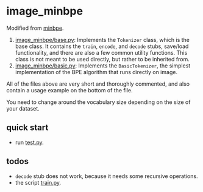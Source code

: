 # image_minbpe

Modified from [minbpe](https://github.com/sawyercharlton/minbpe/tree/master).
1. [image_minbpe/base.py](image_minbpe/base.py): Implements the `Tokenizer` class, which is the base class. It contains the `train`, `encode`, and `decode` stubs, save/load functionality, and there are also a few common utility functions. This class is not meant to be used directly, but rather to be inherited from.
2. [image_minbpe/basic.py](image_minbpe/basic.py): Implements the `BasicTokenizer`, the simplest implementation of the BPE algorithm that runs directly on image.

All of the files above are very short and thoroughly commented, and also contain a usage example on the bottom of the file.

You need to change around the vocabulary size depending on the size of your dataset.

## quick start
- run [test.py](test.py).
## todos

- `decode` stub does not work, because it needs some recursive operations.
- the script [train.py](train.py).
